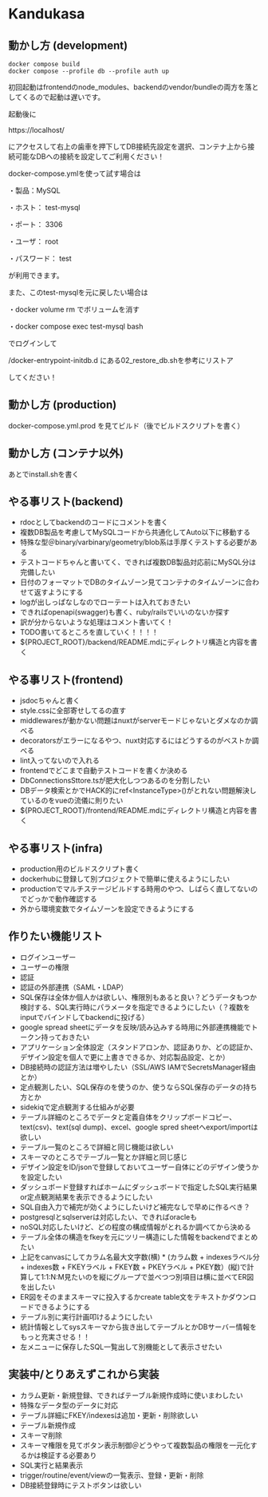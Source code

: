 # Kandukasa

## 動かし方 (development)
```project root
docker compose build
docker compose --profile db --profile auth up
```
初回起動はfrontendのnode_modules、backendのvendor/bundleの両方を落としてくるので起動は遅いです。

起動後に

https://localhost/

にアクセスして右上の歯車を押下してDB接続先設定を選択、コンテナ上から接続可能なDBへの接続を設定してご利用ください！

docker-compose.ymlを使って試す場合は

・製品：MySQL

・ホスト： test-mysql

・ポート： 3306

・ユーザ： root

・パスワード： test

が利用できます。

また、このtest-mysqlを元に戻したい場合は

・docker volume rm でボリュームを消す

・docker compose exec test-mysql bash

でログインして 

/docker-entrypoint-initdb.d にある02_restore_db.shを参考にリストア

してください！

## 動かし方 (production)

docker-compose.yml.prod
を見てビルド（後でビルドスクリプトを書く）

## 動かし方 (コンテナ以外)

あとでinstall.shを書く

## やる事リスト(backend)

* rdocとしてbackendのコードにコメントを書く
* 複数DB製品を考慮してMySQLコードから共通化してAuto以下に移動する
* 特殊な型＠binary/varbinary/geometry/blob系は手厚くテストする必要がある
* テストコードちゃんと書いてく、できれば複数DB製品対応前にMySQL分は完備したい
* 日付のフォーマットでDBのタイムゾーン見てコンテナのタイムゾーンに合わせて返すようにする
* logが出しっぱなしなのでローテートは入れておきたい
* できればopenapi(swagger)も書く、ruby/railsでいいのないか探す
* 訳が分からないような処理はコメント書いてく！
* TODO書いてるところを直していく！！！！
* ${PROJECT_ROOT}/backend/README.mdにディレクトリ構造と内容を書く

## やる事リスト(frontend)

* jsdocちゃんと書く
* style.cssに全部寄せしてるの直す
* middlewaresが動かない問題はnuxtがserverモードじゃないとダメなのか調べる
* decoratorsがエラーになるやつ、nuxt対応するにはどうするのがベストか調べる
* lint入ってないので入れる
* frontendでどこまで自動テストコードを書くか決める
* DbConnectionsSttore.tsが肥大化しつつあるのを分割したい
* DBデータ検索とかでHACK的にref<InstanceType<typeof Xxxx>>()がとれない問題解決しているのをvueの流儀に則りたい
* ${PROJECT_ROOT}/frontend/README.mdにディレクトリ構造と内容を書く

## やる事リスト(infra)

* production用のビルドスクリプト書く
* dockerhubに登録して別プロジェクトで簡単に使えるようにしたい
* productionでマルチステージビルドする時用のやつ、しばらく直してないのでどっかで動作確認する
* 外から環境変数でタイムゾーンを設定できるようにする

## 作りたい機能リスト

* ログインユーザー
* ユーザーの権限
* 認証
* 認証の外部連携（SAML・LDAP）
* SQL保存は全体か個人かは欲しい、権限別もあると良い？どうデータもつか検討する、SQL実行時にパラメータを指定できるようにしたい（？複数をinputでバインドしてbackendに投げる）
* google spread sheetにデータを反映/読み込みする時用に外部連携機能でトークン持っておきたい
* アプリケーション全体設定（スタンドアロンか、認証ありか、どの認証か、デザイン設定を個人で更に上書きできるか、対応製品設定、とか）
* DB接続時の認証方法は増やしたい（SSL/AWS IAMでSecretsManager経由とか）
* 定点観測したい、SQL保存のを使うのか、使うならSQL保存のデータの持ち方とか
* sidekiqで定点観測する仕組みが必要
* テーブル詳細のところでデータと定義自体をクリップボードコピー、text(csv)、text(sql dump)、excel、google spred sheetへexport/importは欲しい
* テーブル一覧のところで詳細と同じ機能は欲しい
* スキーマのところでテーブル一覧とか詳細と同じ感じ
* デザイン設定をID/jsonで登録しておいてユーザー自体にどのデザイン使うかを設定したい
* ダッシュボード登録すればホームにダッシュボードで指定したSQL実行結果or定点観測結果を表示できるようにしたい
* SQL自由入力で補完が効くようにしたいけど補完なしで早めに作るべき？
* postgresqlとsqlserverは対応したい、できればoracleも
* noSQL対応したいけど、どの程度の構成情報がとれるか調べてから決める
* テーブル全体の構造をfkeyを元にツリー構造にした情報をbackendでまとめたい
* 上記をcanvasにしてカラム名最大文字数(横) * (カラム数 + indexesラベル分 + indexes数 + FKEYラベル + FKEY数 + PKEYラベル + PKEY数）(縦)で計算して1:1:N:M見たいのを縦にグループで並べつつ別項目は横に並べてER図を出したい
* ER図をそのままスキーマに投入するかcreate table文をテキストかダウンロードできるようにする
* テーブル別に実行計画叩けるようにしたい
* 統計情報としてsysスキーマから抜き出してテーブルとかDBサーバー情報をもっと充実させる！！
* 左メニューに保存したSQL一覧出して別機能として表示させたい

## 実装中/とりあえずこれから実装

* カラム更新・新規登録、できればテーブル新規作成時に使いまわしたい
* 特殊なデータ型のデータに対応
* テーブル詳細にFKEY/indexesは追加・更新・削除欲しい
* テーブル新規作成
* スキーマ削除
* スキーマ権限を見てボタン表示制御＠どうやって複数製品の権限を一元化するかは検証する必要あり
* SQL実行と結果表示
* trigger/routine/event/viewの一覧表示、登録・更新・削除
* DB接続登録時にテストボタンは欲しい
